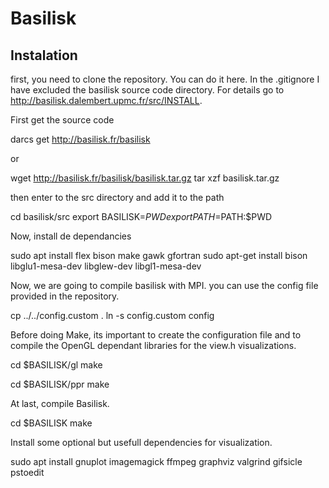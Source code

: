 # Basilisk

## Instalation

first, you need to clone the repository. You can do it here. In the .gitignore I have excluded the basilisk source code directory. For details go to http://basilisk.dalembert.upmc.fr/src/INSTALL.  

First get the source code

darcs get http://basilisk.fr/basilisk 

or 

wget http://basilisk.fr/basilisk/basilisk.tar.gz
tar xzf basilisk.tar.gz

then enter to the src directory and add it to the path

cd basilisk/src
export BASILISK=$PWD
export PATH=$PATH:$PWD

Now, install de dependancies

sudo apt install flex bison make gawk gfortran
sudo apt-get install bison libglu1-mesa-dev libglew-dev libgl1-mesa-dev

Now, we are going to compile basilisk with MPI. you can use the config file provided in the repository.

cp ../../config.custom .
ln -s config.custom config

Before doing Make, its important to create the configuration file and to compile the OpenGL dependant libraries for the view.h visualizations. 

cd $BASILISK/gl
make 

cd $BASILISK/ppr
make

At last, compile Basilisk.

cd $BASILISK
make

Install some optional but usefull dependencies for visualization.

sudo apt install gnuplot imagemagick ffmpeg graphviz valgrind gifsicle pstoedit




